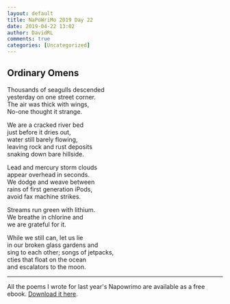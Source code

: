 ```yaml
---  
layout: default  
title: NaPoWriMo 2019 Day 22  
date: 2019-04-22 13:02  
author: DavidRL  
comments: true  
categories: [Uncategorized]  
---  
```

<!-- wp:heading -->  
<h2>Ordinary Omens</h2>  
<!-- /wp:heading -->  
  
<!-- wp:paragraph -->  
<p>Thousands of seagulls descended<br />  
yesterday on one street corner.<br />  
The air was thick with wings,<br />  
No-one thought it strange.</p>  
<!-- /wp:paragraph -->  
  
<!-- wp:paragraph -->  
<p>We are a cracked river bed<br />  
just before it dries out,<br />  
water still barely flowing,<br />  
leaving rock and rust deposits<br />  
snaking down bare hillside.</p>  
<!-- /wp:paragraph -->  
  
<!-- wp:paragraph -->  
<p>Lead and mercury storm clouds<br />  
appear overhead in seconds.<br />  
We dodge and weave between<br />  
rains of first generation iPods,<br />  
avoid fax machine strikes.</p>  
<!-- /wp:paragraph -->  
  
<!-- wp:paragraph -->  
<p>Streams run green with lithium.<br />  
We breathe in chlorine and<br />  
we are grateful for it.</p>  
<!-- /wp:paragraph -->  
  
<!-- wp:paragraph -->  
<p>While we still can, let us lie<br /> in our broken glass gardens and<br /> sing to each other; songs of jetpacks,<br /> cties that float on the ocean<br /> and escalators to the moon.</p>  
<!-- /wp:paragraph -->  
  
<!-- wp:separator -->  
<hr class="wp-block-separator"/>  
<!-- /wp:separator -->  
  
<!-- wp:paragraph -->  
<p>All the poems I wrote for last year's Napowrimo are available as a free ebook. <a href="https://davidralphlewis.co.uk/product/lost-in-april-fog/">Download it here</a>.</p>  
<!-- /wp:paragraph -->  
  